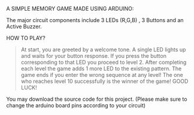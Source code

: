 A SIMPLE MEMORY GAME MADE USING ARDUINO:

The major circuit components include 3 LEDs (R,G,B) , 3 Buttons and an Active Buzzer.

HOW TO PLAY?

> At start, you are greeted by a welcome tone.
> A single LED lights up and waits for your button response.
> If you press the button corresponding to that LED you proceed to level 2.
> After completing each level the game adds 1 more LED to the existing pattern.
> The game ends if you enter the wrong sequence at any level!
> The one who reaches level 10 successfully is the winner of the game!
> GOOD LUCK!

You may download the source code for this project.
(Please make sure to change the arduino board pins according to your circuit)
